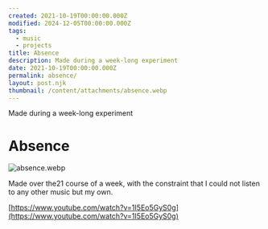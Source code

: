 ```yaml
---
created: 2021-10-19T00:00:00.000Z
modified: 2024-12-05T00:00:00.000Z
tags:
  - music
  - projects
title: Absence
description: Made during a week-long experiment
date: 2021-10-19T00:00:00.000Z
permalink: absence/
layout: post.njk
thumbnail: /content/attachments/absence.webp
---
```


Made during a week-long experiment

# Absence

![absence.webp](/content/attachments/absence.webp)

Made over the21 course of a week, with the constraint that I could not listen to any other music but my own.

[https://www.youtube.com/watch?v=1I5Eo5GyS0g](https://www.youtube.com/watch?v=1I5Eo5GyS0g)
